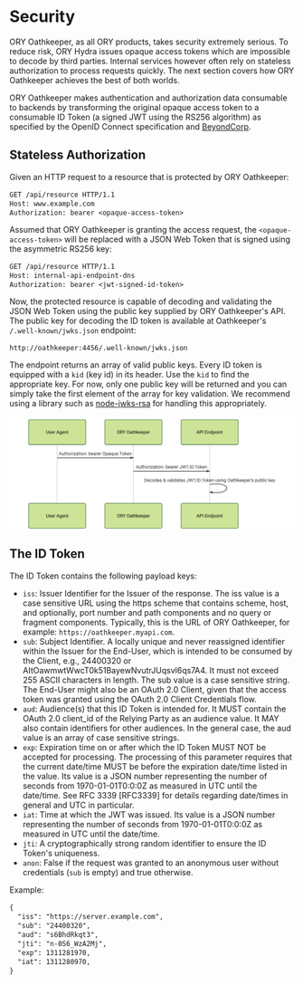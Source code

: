 # Security

<!-- toc -->

ORY Oathkeeper, as all ORY products, takes security extremely serious. To reduce risk, ORY Hydra issues opaque access
tokens which are impossible to decode by third parties. Internal services however often rely on stateless authorization
to process requests quickly. The next section covers how ORY Oathkeeper achieves the best of both worlds.

ORY Oathkeeper makes authentication and authorization data consumable to backends by transforming the original
opaque access token to a consumable ID Token (a signed JWT using the RS256 algorithm) as specified
by the OpenID Connect specification and [BeyondCorp](https://www.beyondcorp.com).

## Stateless Authorization

Given an HTTP request to a resource that is protected by ORY Oathkeeper:

```
GET /api/resource HTTP/1.1
Host: www.example.com
Authorization: bearer <opaque-access-token>
```

Assumed that ORY Oathkeeper is granting the access request, the `<opaque-access-token>` will be replaced with a
JSON Web Token that is signed using the asymmetric RS256 key:

```
GET /api/resource HTTP/1.1
Host: internal-api-endpoint-dns
Authorization: bearer <jwt-signed-id-token>
```

Now, the protected resource is capable of decoding and validating the JSON Web Token using the public key supplied
by ORY Oathkeeper's API. The public key for decoding the ID token is available at Oathkeeper's `/.well-known/jwks.json` endpoint:

```
http://oathkeeper:4456/.well-known/jwks.json
```

The endpoint returns an array of valid public keys. Every ID token is equipped with a `kid` (key id) in its header. Use
the `kid` to find the appropriate key. For now, only one public key will be returned and you can simply take the first
element of the array for key validation. We recommend using a library such as [node-jwks-rsa](https://github.com/auth0/node-jwks-rsa)
for handling this appropriately.

![ID Token Transformation](../images/id_token.svg)

## The ID Token

The ID Token contains the following payload keys:

* `iss`: Issuer Identifier for the Issuer of the response. The iss value is a case sensitive URL using the https scheme
    that contains scheme, host, and optionally, port number and path components and no query or fragment components.
    Typically, this is the URL of ORY Oathkeeper, for example: `https://oathkeeper.myapi.com`.
* `sub`: Subject Identifier. A locally unique and never reassigned identifier within the Issuer for the End-User, which
    is intended to be consumed by the Client, e.g., 24400320 or AItOawmwtWwcT0k51BayewNvutrJUqsvl6qs7A4. It must not
    exceed 255 ASCII characters in length. The sub value is a case sensitive string. The End-User might also
    be an OAuth 2.0 Client, given that the access token was granted using the OAuth 2.0 Client Credentials flow.
* `aud`: Audience(s) that this ID Token is intended for. It MUST contain the OAuth 2.0 client_id of the Relying Party
    as an audience value. It MAY also contain identifiers for other audiences. In the general case, the aud value is an
    array of case sensitive strings.
* `exp`: Expiration time on or after which the ID Token MUST NOT be accepted for processing. The processing of this
    parameter requires that the current date/time MUST be before the expiration date/time listed in the value.
    Its value is a JSON number representing the number of seconds from 1970-01-01T0:0:0Z as measured in UTC until the
    date/time. See RFC 3339 [RFC3339] for details regarding date/times in general and UTC in particular.
* `iat`: Time at which the JWT was issued. Its value is a JSON number representing the number of seconds
    from 1970-01-01T0:0:0Z as measured in UTC until the date/time.
* `jti`: A cryptographically strong random identifier to ensure the ID Token's uniqueness.
* `anon`: False if the request was granted to an anonymous user without credentials (`sub` is empty) and true otherwise.

Example:

```
{
  "iss": "https://server.example.com",
  "sub": "24400320",
  "aud": "s6BhdRkqt3",
  "jti": "n-0S6_WzA2Mj",
  "exp": 1311281970,
  "iat": 1311280970,
}
```

